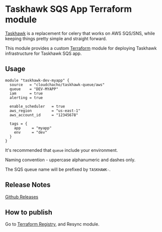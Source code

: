Taskhawk SQS App Terraform module
=================================

[Taskhawk](https://github.com/cloudchacho/taskhawk) is a replacement for celery that works on AWS SQS/SNS, while
keeping things pretty simple and straight forward. 

This module provides a custom [Terraform](https://www.terraform.io/) module for deploying Taskhawk 
infrastructure for Taskhawk SQS app.

Usage
-----
```hcl
module "taskhawk-dev-myapp" {
  source   = "cloudchacho/taskhawk-queue/aws"
  queue    = "DEV-MYAPP"
  iam      = true
  alerting = true

  enable_scheduler   = true
  aws_region         = "us-east-1"
  aws_account_id     = "12345678"

  tags = {
    app     = "myapp"
    env     = "dev"
  }
}
```

It's recommended that `queue` include your environment. 

Naming convention - uppercase alphanumeric and dashes only.

The SQS queue name will be prefixed by `TASKHAWK-`.

## Release Notes

[Github Releases](https://github.com/cloudchacho/terraform-aws-taskhawk-queue/releases)

## How to publish

Go to [Terraform Registry](https://registry.terraform.io/modules/cloudchacho/taskhawk-queue/aws), and Resync module.

